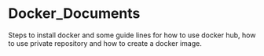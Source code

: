 # Docker_Documents
Steps to install docker and some guide lines for how to use docker hub, how to use private repository and how to create a docker image.
